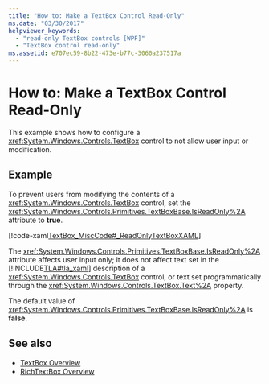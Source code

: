 ```yaml
---
title: "How to: Make a TextBox Control Read-Only"
ms.date: "03/30/2017"
helpviewer_keywords: 
  - "read-only TextBox controls [WPF]"
  - "TextBox control read-only"
ms.assetid: e707ec59-8b22-473e-b77c-3060a237517a
---
```

# How to: Make a TextBox Control Read-Only
This example shows how to configure a <xref:System.Windows.Controls.TextBox> control to not allow user input or modification.  
  
## Example  
 To prevent users from modifying the contents of a <xref:System.Windows.Controls.TextBox> control, set the <xref:System.Windows.Controls.Primitives.TextBoxBase.IsReadOnly%2A> attribute to **true**.  
  
 [!code-xaml[TextBox_MiscCode#_ReadOnlyTextBoxXAML](~/samples/snippets/csharp/VS_Snippets_Wpf/TextBox_MiscCode/CSharp/Window1.xaml#_readonlytextboxxaml)]  
  
 The <xref:System.Windows.Controls.Primitives.TextBoxBase.IsReadOnly%2A> attribute affects user input only; it does not affect text set in the [!INCLUDE[TLA#tla_xaml](../../../includes/tlasharptla-xaml-md.md)] description of a <xref:System.Windows.Controls.TextBox> control, or text set programmatically through the <xref:System.Windows.Controls.TextBox.Text%2A> property.  
  
 The default value of <xref:System.Windows.Controls.Primitives.TextBoxBase.IsReadOnly%2A> is **false**.  
  
## See also

- [TextBox Overview](textbox-overview.md)
- [RichTextBox Overview](richtextbox-overview.md)
